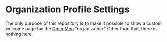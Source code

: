 # Organization Profile Settings

The only purpose of this repository is to make it possible to show a custom welcome page for the [OmenMon](https://github.com/OmenMon/) "organization." Other than that, there is nothing here.
